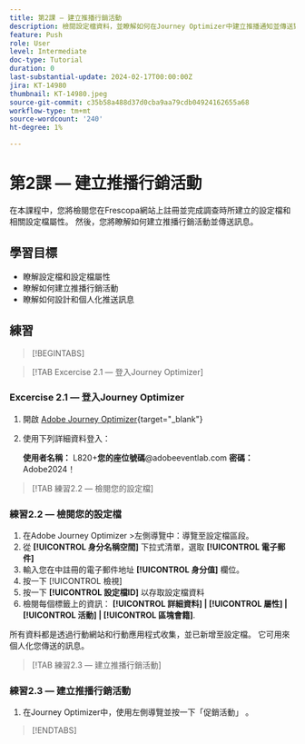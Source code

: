 ```yaml
---
title: 第2課 — 建立推播行銷活動
description: 檢閱設定檔資料，並瞭解如何在Journey Optimizer中建立推播通知並傳送對象至。
feature: Push
role: User
level: Intermediate
doc-type: Tutorial
duration: 0
last-substantial-update: 2024-02-17T00:00:00Z
jira: KT-14980
thumbnail: KT-14980.jpeg
source-git-commit: c35b58a488d37d0cba9aa79cdb04924162655a68
workflow-type: tm+mt
source-wordcount: '240'
ht-degree: 1%

---
```



# 第2課 — 建立推播行銷活動

在本課程中，您將檢閱您在Frescopa網站上註冊並完成調查時所建立的設定檔和相關設定檔屬性。 然後，您將瞭解如何建立推播行銷活動並傳送訊息。

## 學習目標

* 瞭解設定檔和設定檔屬性
* 瞭解如何建立推播行銷活動
* 瞭解如何設計和個人化推送訊息

## 練習

>[!BEGINTABS]

>[!TAB Excercise 2.1 — 登入Journey Optimizer]

### Excercise 2.1 — 登入Journey Optimizer

1. 開啟 [Adobe Journey Optimizer](https://experience.adobe.com/#/@techmarketingdemos/sname:summit-ajo-lab/journey-optimizer/home){target="_blank"}
2. 使用下列詳細資料登入：

   **使用者名稱：**   L820+**您的座位號碼**@adobeeventlab.com
   **密碼：**   Adobe2024！

>[!TAB 練習2.2 — 檢閱您的設定檔]

### 練習2.2 — 檢閱您的設定檔

1. 在Adobe Journey Optimizer >左側導覽中：導覽至設定檔區段。
2. 從 **[!UICONTROL 身分名稱空間]** 下拉式清單，選取 **[!UICONTROL 電子郵件]**
3. 輸入您在中註冊的電子郵件地址 **[!UICONTROL 身分值]** 欄位。
4. 按一下 [!UICONTROL 檢視]
5. 按一下 **[!UICONTROL 設定檔ID]** 以存取設定檔資料
6. 檢閱每個標籤上的資訊： **[!UICONTROL 詳細資料] | [!UICONTROL 屬性] | [!UICONTROL 活動] | [!UICONTROL 區塊會籍]**.

所有資料都是透過行動網站和行動應用程式收集，並已新增至設定檔。 它可用來個人化您傳送的訊息。

>[!TAB 練習2.3 — 建立推播行銷活動]

### 練習2.3 — 建立推播行銷活動

1. 在Journey Optimizer中，使用左側導覽並按一下「促銷活動」 。

>[!ENDTABS]
